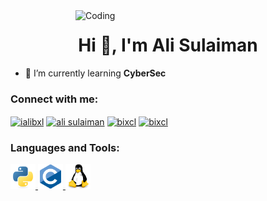 <img align="right" alt="Coding" width="400" src="https://i.pinimg.com/originals/85/6a/98/856a986897ed8207d9284074ca8f2f68.gif">
<h1 align="center">Hi 👋, I'm Ali Sulaiman</h1>
<!--
<p align="left"> <a href="https://twitter.com/ialibxl" target="blank"><img src="https://img.shields.io/twitter/follow/ialibxl?logo=twitter&style=for-the-badge" alt="ialibxl" /></a> </p>
-->

- 🌱 I’m currently learning **CyberSec**

<h3 align="left">Connect with me:</h3>
<p align="left">
<a href="https://twitter.com/ialibxl" target="blank"><img align="center" src="https://raw.githubusercontent.com/rahuldkjain/github-profile-readme-generator/master/src/images/icons/Social/twitter.svg" alt="ialibxl" height="30" width="40" /></a>
<a href="https://www.linkedin.com/in/bixcl/" target="blank"><img align="center" src="https://raw.githubusercontent.com/rahuldkjain/github-profile-readme-generator/master/src/images/icons/Social/linked-in-alt.svg" alt="ali sulaiman" height="30" width="40" /></a>
<a href="https://instagram.com/bixcl" target="blank"><img align="center" src="https://raw.githubusercontent.com/rahuldkjain/github-profile-readme-generator/master/src/images/icons/Social/instagram.svg" alt="bixcl" height="30" width="40" /></a>
<a href="https://www.youtube.com/@bixcl" target="blank"><img align="center" src="https://raw.githubusercontent.com/rahuldkjain/github-profile-readme-generator/master/src/images/icons/Social/youtube.svg" alt="bixcl" height="30" width="40" /></a>
</p>

<h3 align="left">Languages and Tools:</h3>
<p align="left"> <a href="https://www.arduino.cc/" target="_blank" rel="noreferrer"> 
<a href="https://www.python.org" target="_blank" rel="noreferrer"> 
<img src="https://raw.githubusercontent.com/devicons/devicon/master/icons/python/python-original.svg" alt="python" width="40" height="40"/> 
</a> 
  <a href="https://www.cprogramming.com/" target="_blank" rel="noreferrer"> 
<img src="https://raw.githubusercontent.com/devicons/devicon/master/icons/c/c-original.svg" alt="c" width="40" height="40"/> 
</a> 



<a href="https://www.linux.org/" target="_blank" rel="noreferrer"> 
<img src="https://raw.githubusercontent.com/devicons/devicon/master/icons/linux/linux-original.svg" alt="linux" width="40" height="40"/> 
</a> 
<!--
<img src="https://cdn.worldvectorlogo.com/logos/arduino-1.svg" alt="arduino" width="40" height="40"/> 
</a> 
<a href="https://www.w3schools.com/cpp/" target="_blank" rel="noreferrer"> 
<img src="https://raw.githubusercontent.com/devicons/devicon/master/icons/cplusplus/cplusplus-original.svg" alt="cplusplus" width="40" height="40"/> 
</a> 
<a href="https://www.java.com" target="_blank" rel="noreferrer"> 
<img src="https://raw.githubusercontent.com/devicons/devicon/master/icons/java/java-original.svg" alt="java" width="40" height="40"/> 
</a> -->


<!--
<img src="https://raw.githubusercontent.com/devicons/devicon/master/icons/bootstrap/bootstrap-plain-wordmark.svg" alt="bootstrap" width="40" height="40"/> 
</a> 

<a href="https://www.w3schools.com/css/" target="_blank" rel="noreferrer"> 
<img src="https://raw.githubusercontent.com/devicons/devicon/master/icons/css3/css3-original-wordmark.svg" alt="css3" width="40" height="40"/> 
</a> 
-->
<!--
<a href="https://flask.palletsprojects.com/" target="_blank" rel="noreferrer"> 
<img src="https://blog.logrocket.com/wp-content/uploads/2021/12/build-deploy-flask-app-using-docker.png" alt="flask" width="40" height="40"/> 
</a> -->

<!--
<a href="https://www.w3.org/html/" target="_blank" rel="noreferrer"> 
<img src="https://raw.githubusercontent.com/devicons/devicon/master/icons/html5/html5-original-wordmark.svg" alt="html5" width="40" height="40"/> </a>  
-->

<!--
<a href="https://www.mysql.com/" target="_blank" rel="noreferrer">
<img src="https://raw.githubusercontent.com/devicons/devicon/master/icons/mysql/mysql-original-wordmark.svg" alt="mysql" width="40" height="40"/> </a> 
<a href="https://www.php.net" target="_blank" rel="noreferrer"> 
<img src="https://raw.githubusercontent.com/devicons/devicon/master/icons/php/php-original.svg" alt="php" width="40" height="40"/> 
</a> 
-->
<!--
<a href="https://www.sqlite.org/" target="_blank" rel="noreferrer"> 
<img src="https://www.vectorlogo.zone/logos/sqlite/sqlite-icon.svg" alt="sqlite" width="40" height="40"/> </a>
<a href="https://www.adobe.com/in/products/illustrator.html" target="_blank" rel="noreferrer"> 
 -->
 <!--
<a href="https://www.blender.org/" target="_blank" rel="noreferrer"> 
<img src="https://download.blender.org/branding/community/blender_community_badge_white.svg" alt="blender" width="40" height="40"/> 
</a> <a href="https://getbootstrap.com" target="_blank" rel="noreferrer"> 
 <!--
<img src="https://www.vectorlogo.zone/logos/adobe_illustrator/adobe_illustrator-icon.svg" alt="illustrator" width="40" height="40"/> 
</a>
 <!--
<a href="https://www.photoshop.com/en" target="_blank" rel="noreferrer"> 
<img src="https://raw.githubusercontent.com/devicons/devicon/master/icons/photoshop/photoshop-line.svg" alt="photoshop" width="40" height="40"/> </a>
</p>
-->

<!--
<h3 align="left">Support:</h3>
<p><a href="https://www.buymeacoffee.com/bixcl"> <img align="left" src="https://cdn.buymeacoffee.com/buttons/v2/default-yellow.png" height="50" width="210" alt="bixcl" /></a></p><br><br>
<br>
<p><img align="center" src="https://github-readme-streak-stats.herokuapp.com/?user=bixcl&" alt="bixcl" /></p>
-->
